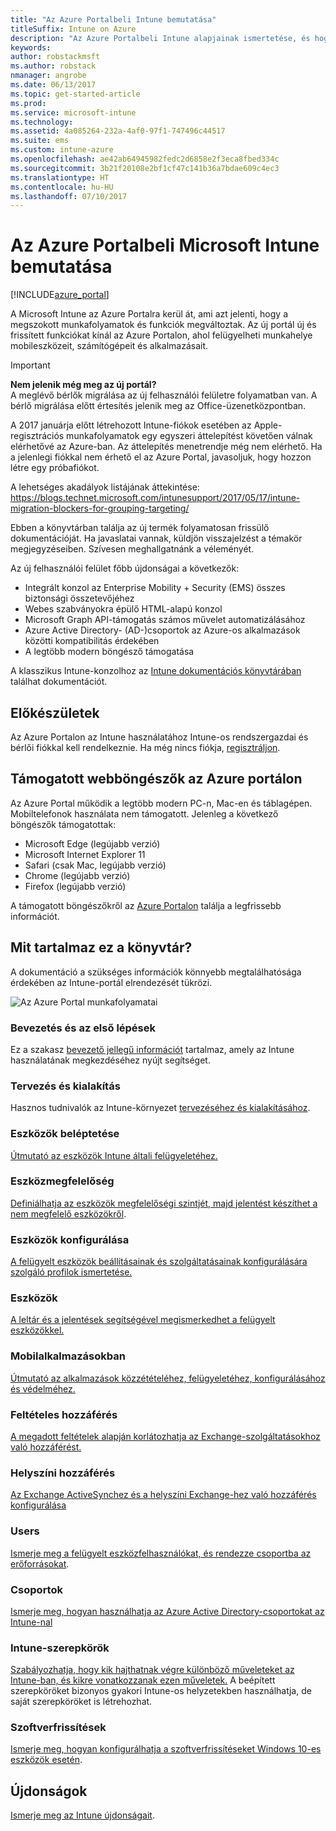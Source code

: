 ```yaml
---
title: "Az Azure Portalbeli Intune bemutatása"
titleSuffix: Intune on Azure
description: "Az Azure Portalbeli Intune alapjainak ismertetése, és hogy miként segíthet az eszközök felügyeletében.”"
keywords: 
author: robstackmsft
ms.author: robstack
nmanager: angrobe
ms.date: 06/13/2017
ms.topic: get-started-article
ms.prod: 
ms.service: microsoft-intune
ms.technology: 
ms.assetid: 4a085264-232a-4af0-97f1-747496c44517
ms.suite: ems
ms.custom: intune-azure
ms.openlocfilehash: ae42ab64945982fedc2d6858e2f3eca8fbed334c
ms.sourcegitcommit: 3b21f20108e2bf1cf47c141b36a7bdae609c4ec3
ms.translationtype: HT
ms.contentlocale: hu-HU
ms.lasthandoff: 07/10/2017
---
```

# <a name="introduction-to-microsoft-intune-in-the-azure-portal"></a>Az Azure Portalbeli Microsoft Intune bemutatása


[!INCLUDE[azure_portal](./includes/azure_portal.md)]

A Microsoft Intune az Azure Portalra kerül át, ami azt jelenti, hogy a megszokott munkafolyamatok és funkciók megváltoztak.
Az új portál új és frissített funkciókat kínál az Azure Portalon, ahol felügyelheti munkahelye mobileszközeit, számítógépeit és alkalmazásait.

> [!IMPORTANT]
> **Nem jelenik még meg az új portál?**<br>
> A meglévő bérlők migrálása az új felhasználói felületre folyamatban van. A bérlő migrálása előtt értesítés jelenik meg az Office-üzenetközpontban.
>
> A 2017 januárja előtt létrehozott Intune-fiókok esetében az Apple-regisztrációs munkafolyamatok egy egyszeri áttelepítést követően válnak elérhetővé az Azure-ban. Az áttelepítés menetrendje még nem elérhető. Ha a jelenlegi fiókkal nem érhető el az Azure Portal, javasoljuk, hogy hozzon létre egy próbafiókot.
>
> A lehetséges akadályok listájának áttekintése: https://blogs.technet.microsoft.com/intunesupport/2017/05/17/intune-migration-blockers-for-grouping-targeting/


Ebben a könyvtárban találja az új termék folyamatosan frissülő dokumentációját. Ha javaslatai vannak, küldjön visszajelzést a témakör megjegyzéseiben. Szívesen meghallgatnánk a véleményét.

Az új felhasználói felület főbb újdonságai a következők:

- Integrált konzol az Enterprise Mobility + Security (EMS) összes biztonsági összetevőjéhez
- Webes szabványokra épülő HTML-alapú konzol
- Microsoft Graph API-támogatás számos művelet automatizálásához
- Azure Active Directory- (AD-)csoportok az Azure-os alkalmazások közötti kompatibilitás érdekében
- A legtöbb modern böngésző támogatása

A klasszikus Intune-konzolhoz az [Intune dokumentációs könyvtárában](https://docs.microsoft.com/intune-classic/) találhat dokumentációt.

## <a name="before-you-start"></a>Előkészületek

Az Azure Portalon az Intune használatához Intune-os rendszergazdai és bérlői fiókkal kell rendelkeznie. Ha még nincs fiókja, [regisztráljon](https://portal.office.com/Signup/Signup.aspx?OfferId=40BE278A-DFD1-470a-9EF7-9F2596EA7FF9&dl=INTUNE_A&ali=1#0%20).

## <a name="supported-web-browsers-for-the-azure-portal"></a>Támogatott webböngészők az Azure portálon

Az Azure Portal működik a legtöbb modern PC-n, Mac-en és táblagépen. Mobiltelefonok használata nem támogatott.
Jelenleg a következő böngészők támogatottak:

- Microsoft Edge (legújabb verzió)
- Microsoft Internet Explorer 11
- Safari (csak Mac, legújabb verzió)
- Chrome (legújabb verzió)
- Firefox (legújabb verzió)

A támogatott böngészőkről az [Azure Portalon](https://docs.microsoft.com/azure/azure-preview-portal-supported-browsers-devices) találja a legfrissebb információt.

## <a name="whats-in-this-library"></a>Mit tartalmaz ez a könyvtár?

A dokumentáció a szükséges információk könnyebb megtalálhatósága érdekében az Intune-portál elrendezését tükrözi.

![Az Azure Portal munkafolyamatai](./media/azure-portal-workloads.png)

### <a name="introduction-and-get-started"></a>Bevezetés és az első lépések
Ez a szakasz [bevezető jellegű információt](introduction-intune.md) tartalmaz, amely az Intune használatának megkezdéséhez nyújt segítséget.
### <a name="plan-and-design"></a>Tervezés és kialakítás
Hasznos tudnivalók az Intune-környezet [tervezéséhez és kialakításához](/intune-classic/plan-design/introduction).
### <a name="device-enrollment"></a>Eszközök beléptetése
[Útmutató az eszközök Intune általi felügyeletéhez.](device-enrollment.md)
### <a name="device-compliance"></a>Eszközmegfelelőség
[Definiálhatja az eszközök megfelelőségi szintjét, majd jelentést készíthet a nem megfelelő eszközökről](device-compliance.md).
### <a name="device-configuration"></a>Eszközök konfigurálása
[A felügyelt eszközök beállításainak és szolgáltatásainak konfigurálására szolgáló profilok ismertetése.](device-profiles.md)
### <a name="devices"></a>Eszközök
[A leltár és a jelentések segítségével megismerkedhet a felügyelt eszközökkel.](device-management.md)
### <a name="mobile-apps"></a>Mobilalkalmazásokban
[Útmutató az alkalmazások közzétételéhez, felügyeletéhez, konfigurálásához és védelméhez.](app-management.md)
### <a name="conditional-access"></a>Feltételes hozzáférés
[A megadott feltételek alapján korlátozhatja az Exchange-szolgáltatásokhoz való hozzáférést.](conditional-access.md)
### <a name="on-premises-access"></a>Helyszíni hozzáférés
[Az Exchange ActiveSynchez és a helyszíni Exchange-hez való hozzáférés konfigurálása](/intune-classic/deploy-use/mobile-device-management-with-exchange-activesync-and-microsoft-intune)
### <a name="users"></a>Users
[Ismerje meg a felügyelt eszközfelhasználókat, és rendezze csoportba az erőforrásokat](users-add.md).
### <a name="groups"></a>Csoportok
[Ismerje meg, hogyan használhatja az Azure Active Directory-csoportokat az Intune-nal](groups-get-started.md)
### <a name="intune-roles"></a>Intune-szerepkörök
[Szabályozhatja, hogy kik hajthatnak végre különböző műveleteket az Intune-ban, és kikre vonatkozzanak ezen műveletek.](role-based-access-control.md) A beépített szerepköröket bizonyos gyakori Intune-os helyzetekben használhatja, de saját szerepköröket is létrehozhat.
### <a name="software-updates"></a>Szoftverfrissítések
[Ismerje meg, hogyan konfigurálhatja a szoftverfrissítéseket Windows 10-es eszközök esetén](windows-update-for-business-configure.md).



## <a name="whats-new"></a>Újdonságok

[Ismerje meg az Intune újdonságait](whats-new.md).
